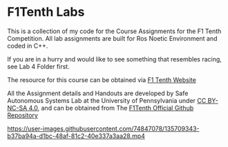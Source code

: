 # F1Tenth Labs 
 This is a collection of my code for the Course Assignments for the F1 Tenth Competition. All lab assignments are built for Ros Noetic Environment and coded in C++.    
 
 If you are in a hurry and would like to see something that resembles racing, see Lab 4 Folder first.   
 
The resource for this course can be obtained via [F1 Tenth Website](https://f1tenth.org/learn.html)  


All the Assignment details and Handouts are developed by Safe Autonomous Systems Lab at the University of Pennsylvania under [CC BY-NC-SA 4.0](https://creativecommons.org/licenses/by-nc-sa/4.0/), and can be obtained from The [F1Tenth Official Github Repository](https://github.com/f1tenth/f1tenth_labs)



https://user-images.githubusercontent.com/74847078/135709343-b37ba94a-d1bc-48af-81c2-40e337a3aa28.mp4

